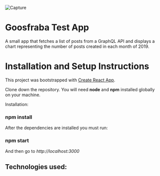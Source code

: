 ![Capture](https://user-images.githubusercontent.com/70107862/145118660-ce5b5482-bf4a-4d41-b51b-55b8f0a43178.PNG)

# Goosfraba Test App

A small app that fetches a list of posts from a GraphQL API and displays a chart representing the number of posts created in each month of 2019.

# Installation and Setup Instructions

This project was bootstrapped with [Create React App](https://github.com/facebook/create-react-app).

Clone down the repository. You will need **node** and **npm** installed globally on your machine.

Installation:

### npm install

After the dependencies are installed you must run:

### **npm start**

And then go to *http://localhost:3000*

## Technologies used:





